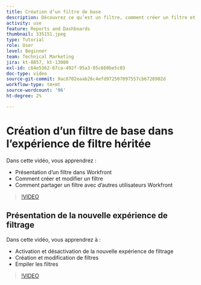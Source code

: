 ```yaml
---
title: Création d’un filtre de base
description: Découvrez ce qu’est un filtre, comment créer un filtre et comment partager un filtre avec d’autres utilisateurs dans Workfront. Apprenez également à utiliser la nouvelle expérience de filtrage.
activity: use
feature: Reports and Dashboards
thumbnail: 335151.jpeg
type: Tutorial
role: User
level: Beginner
team: Technical Marketing
jira: kt-8857, kt-13080
exl-id: c64e5362-67ca-492f-95a3-05c660be5c03
doc-type: video
source-git-commit: 9ac8702eaab26c4efd972507097557cb6728902d
workflow-type: tm+mt
source-wordcount: '96'
ht-degree: 2%

---
```


# Création d’un filtre de base dans l’expérience de filtre héritée

Dans cette vidéo, vous apprendrez :

* Présentation d’un filtre dans Workfront
* Comment créer et modifier un filtre
* Comment partager un filtre avec d’autres utilisateurs Workfront

>[!VIDEO](https://video.tv.adobe.com/v/335151/?quality=12&learn=on)

## Présentation de la nouvelle expérience de filtrage

Dans cette vidéo, vous apprendrez à :

* Activation et désactivation de la nouvelle expérience de filtrage
* Création et modification de filtres
* Empiler les filtres

>[!VIDEO](https://video.tv.adobe.com/v/3419558/?quality=12&learn=on)
